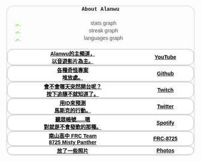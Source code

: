 <!-- don'tParseAsArticle -->
<style>
	/* basic */
	#aboutContent * {
		margin: 0px;
		outline: none;
		box-sizing: border-box;
		font-family: Arial, Helvetica, sans-serif;
		user-select: none;
	}

	#aboutContent, #glassBox {
		margin: 0px !important;
		width: calc(100*var(--mw)) !important;
    	height: calc(100*var(--mh)) !important;
		position: relative;
	}

	/* settings class */
	#aboutContent [display="bothCenter"] {
		display: flex;
		flex-direction: row;
		flex-wrap: nowrap;
		justify-content: center;
		align-items: center;
	}
	#aboutContent [material="glass"] {
		background-color: #ffffff55;
		backdrop-filter: blur(calc(0.4*var(--mw)));
		border-color: #aaaaaa55;
		border-width: 2px;
		border-style: solid;
		border-radius: 20px;
	}

	/* type class */
	#aboutContent .page {
		--margin: calc(4*var(--mw));
		margin: var(--margin) var(--margin) calc(var(--margin)*2) var(--margin);
		width: calc(100*var(--mw) - var(--margin)*2);
		height: calc(100*var(--mh) - var(--margin)*2);
		--pageInnerWidth: 100%;
		--pageInnerHeight: 100%;
	}

	#aboutContent .containBox{
		padding: calc(4*var(--mw));
		width: 100%;
		height: 100%;
		box-sizing: border-box;
	}
	#aboutContent .cardBox {
		display: flex;
		flex-direction: row;
		align-content: center;
		justify-content: flex-start;
		flex-wrap: wrap;
		align-items: center;
		gap: calc(4*var(--mw));
		width: var(--pageInnerWidth);
		height: calc(var(--pageInnerHeight)*0.6);
	}
	#aboutContent .cardBox > .card {
		--bgi: url('');
		--shadowColor: black;
		display: flex;
		flex-direction: column;
		flex-wrap: nowrap;
		align-content: center;
		justify-content: center;
		align-items: center;
		height: calc(var(--pageInnerHeight)*0.45);
		width: calc(19.8*var(--mw));
		position: relative;
		background: white;
		border-color: transparent;
		border-color: #afafaf88;
		border-width: 2px;
		border-style: solid;
		border-radius: 15px;
		box-shadow: 0px 0px 0px calc(-1*var(--mw)) white;
		transform: translateY(0px);
		transition: 0.5s;
		transition-timing-function: cubic-bezier(0.6, -0.57, 0.26, 2.12);
		overflow: hidden;
	}
	#aboutContent .cardBox > .card:hover {
		/* border-color: #afafaf88; */
		border-color: var(--shadowColor);
		box-shadow: calc(2*var(--mw)) calc(2*var(--mw)) calc(1*var(--mw)) 0px #00000088;
		transform: translateY(-10px);
		/* box-shadow: 0px 20px 5px 0px var(--shadowColor); */
	}
	#aboutContent .cardBox > .card::before {
		content: "";
		position: absolute;
		--width: calc(12*var(--mw));
		width: var(--width);
		height: var(--width);
		bottom: calc(var(--width)*-0.25);
		right: calc(var(--width)*-0.25);
		z-index: -1;
		background-image: var(--bgi);
		background-position: 0px 0px;
		background-repeat: no-repeat;
		background-size: 100%;
		transform: rotateZ(30deg) translateY(0px);
		filter: grayscale(10);
		opacity: 0.2;
		transition: 1s;
	}
	#aboutContent .cardBox > .card:hover::before {
		bottom: 50%;
		right: calc((100% - var(--width) - 4px)/2);
		transform: rotateZ(0deg) translateY(50%);
		filter: grayscale(0);
	}
	#aboutContent .cardBox > .card > h3 {
		margin: calc(1*var(--mh)) calc(2*var(--mw));
		color: black;
		text-align: center;
		font-size: calc(2.2*var(--mw));
		font-weight: bold;
	}
	#aboutContent .cardBox > .card > p {
		margin: calc(0.5*var(--mh)) calc(2*var(--mw));
		color: black;
		text-align: center;
		font-size: calc(1.2*var(--mw));
		font-weight: bold;
	}

	/* unique element */
	#aboutContent #waterDropCvs {
		position: fixed;
		top: 0px;
		left: 0px;
		z-index: 1;
	}

	#aboutContent #pageBox {
		--pageIndex: 0;
		width: 100%;
		height: 100%;
		top: calc(-100*var(--mh) * var(--pageIndex));
		left: 0px;
		transition: 0.5s;
		z-index: 2;
	}

	#aboutContent #title {
		display: flex;
		flex-direction: row;
		flex-wrap: nowrap;
		align-content: center;
		justify-content: center;
		align-items: center;
		width: var(--pageInnerWidth);
		height: calc(var(--pageInnerHeight)*0.1);
		color: var(--text-color1);
		text-shadow: calc(1*var(--mw)) calc(1*var(--mw)) calc(1*var(--mw)) #00000058;
		font-size: calc(5*var(--mw));
		font-family: 'Courier New', Courier, monospace;
		text-align: center;
	}
	
	#aboutContent .statsCardBox {
		display: flex;
		flex-direction: row;
		flex-wrap: nowrap;
		align-content: center;
		justify-content: space-around;
		align-items: center;
		padding: 2vw;
		width: var(--pageInnerWidth);
		height: calc(var(--pageInnerHeight)*0.3);
		color: var(--text-color1);
		text-shadow: calc(2*var(--mw)) calc(2*var(--mw)) calc(1*var(--mw)) #00000088;
		font-size: calc(8*var(--mw));
		font-family: 'Courier New', Courier, monospace;
		text-align: center;
    	opacity: 0.8;
	}
	#aboutContent .statsCardBox > img {
		width: auto;
		max-width: 30%;
		height: 100%;
		filter: brightness(1.2) grayscale(0);
		transition: filter 0.6s;
	}

	@media screen and (max-width: 100vh) {
		#aboutContent, 
		#aboutContent #glassBox, 
		#aboutContent .containBox, 
		#aboutContent .statsCardBox, 
		#aboutContent .cardBox {
			height: auto !important;
		}

		#aboutContent .cardBox {
			display: flex;
			flex-direction: column;
			flex-wrap: nowrap;
			align-content: center;
			align-items: center;
			margin: calc(1*var(--mw)) 0px;
			height: calc(var(--pageInnerHeight)*0.8);
		}
		#aboutContent .cardBox > .card {
			flex-direction: row-reverse;
			justify-content: center;
			align-items: center;
			align-content: center;
			flex-wrap: nowrap;
			width: 100%;
			height: calc(20*var(--mw));
		}
		#aboutContent .cardBox > .card::before {
			--width: calc(15*var(--mh));
		}
		#aboutContent .cardBox > .card > h3 {
			margin: 0px calc(4*var(--mw)) 0px calc(2*var(--mw));
			width: 30%;
			font-size: calc(6.2*var(--mw));
		}
		#aboutContent .cardBox > .card > p {
			margin: 0px calc(2*var(--mw)) 0px calc(4*var(--mw));
			width: 70%;
			font-size: calc(4.2*var(--mw));
		}

		#aboutContent #title {
			height: calc(var(--pageInnerHeight)*0.2);
		}

		#aboutContent .statsCardBox {
			flex-direction: column;
    		flex-wrap: nowrap;
			align-content: center;
			align-items: center;
		}
		#aboutContent .statsCardBox > img {
			margin: calc(1*var(--mw)) 0px;
			width: 100%;
			max-width: unset;
			height: auto;
			filter: brightness(1.5) grayscale(0);
		}
	}
	@media screen and (min-width: 200vh) and (max-width: 300vh) {
		#aboutContent #title {
			width: calc(100% - 4*var(--mw)*2);
			position: absolute;
			top: 0px;
			transform: translateY(-50%);
		}
		#aboutContent .statsCardBox {
			display: flex;
			flex-direction: column;
			flex-wrap: nowrap;
			padding: 0px;
			width: calc((100% - 4*var(--mw)*3)*0.2);
			height: calc((100% - 4*var(--mw)*2)*0.9);
			position: absolute;
			bottom: calc(4*var(--mw));
			left: calc(4*var(--mw));
		}
		#aboutContent .statsCardBox > img {
			width: 100%;
			max-width: unset;
			height: auto;
		}
		#aboutContent .cardBox{
			--gapX: 2%;
			--gapY: 10%;
			gap: var(--gapY) var(--gapX);
			width: calc((100% - 4*var(--mw)*3)*0.8);
			height: calc((100% - 4*var(--mw)*2)*0.9);
			position: absolute;
			bottom: calc(4*var(--mw));
			right: calc(4*var(--mw));
			box-sizing: border-box;
		}
		#aboutContent .cardBox > .card {
			width: calc((100% - var(--gapX)*3)/4);
			height: calc((100% - var(--gapY)*1)/2);
		}
		#aboutContent .cardBox > .card > p {
			font-size: calc(1*var(--mw));
		}
	}
	@media screen and (min-width: 300vh) {
		#aboutContent #title {
			width: calc(100% - 4*var(--mw)*2);
			position: absolute;
			top: 0px;
			transform: translateY(-50%);
		}
		#aboutContent .statsCardBox {
			display: none;
		}
		#aboutContent .cardBox{
			--gapX: 2%;
			--gapY: 10%;
			gap: var(--gapY) var(--gapX);
			width: calc(100% - 4*var(--mw)*2);
			height: calc((100% - 4*var(--mw)*2)*0.9);
			position: absolute;
			bottom: calc(4*var(--mw));
			right: calc(4*var(--mw));
			box-sizing: border-box;
		}
		#aboutContent .cardBox > .card {
			width: calc((100% - var(--gapX)*3)/4);
			height: calc((100% - var(--gapY)*1)/2);
		}
		#aboutContent .cardBox > .card > p {
			display: none;
		}
	}
</style>
<div id="aboutContent">
	<div id="glassBox" class="page" display="bothCenter" material="glass">
		<div class="containBox">
			<h1 id="title">About Alanwu</h1>
			<div class="statsCardBox">
				<img src="https://github-readme-stats.vercel.app/api?username=alanwu-9582&hide_title=false&hide_rank=false&show_icons=true&include_all_commits=true&count_private=true&disable_animations=false&theme=onedark&locale=en&hide_border=true" alt="stats graph"  />
				<img src="https://streak-stats.demolab.com?user=alanwu-9582&locale=en&mode=daily&theme=onedark&hide_border=true&border_radius=5" alt="streak graph"  />
				<img src="https://github-readme-stats.vercel.app/api/top-langs?username=alanwu-9582&locale=en&hide_title=true&layout=compact&card_width=320&langs_count=5&theme=onedark&hide_border=true" alt="languages graph"  />
			</div>
			<div class="cardBox" display="bothCenter">
				<a target="_blank" class="card hrefButton" style="--shadowColor: #ff7e7e; --bgi: url('<?=basicPath?>/image/aboutImage/logo-youtube.png');" href="https://www.youtube.com/channel/UCSc8KKDgxmsa5xwY7FjEI0w">
					<h3>YouTube</h3>
					<p contentkey="youtube-description">Alanwu的主頻道，<br>以音遊影片為主。</p>
				</a>
				<a target="_blank" class="card hrefButton" style="--shadowColor: #666666; --bgi: url('<?=basicPath?>/image/aboutImage/logo-github.png');" href="https://github.com/alanwu-9582">
					<h3>Github</h3>
					<p contentkey="github-description">各種奇怪專案<br>堆放處。</p>
				</a>
				<a target="_blank" class="card hrefButton" style="--shadowColor: #b29bff; --bgi: url('<?=basicPath?>/image/aboutImage/logo-twitch.png');" href="https://www.twitch.tv/xxooalanxdooxx">
					<h3>Twitch</h3>
					<p contentkey="twitch-description">會不會哪天突然開台呢？<br>按下追隨不就知道了。</p>
				</a>
				<a target="_blank" class="card hrefButton" style="--shadowColor: #666666; --bgi: url('<?=basicPath?>/image/aboutImage/logo-twitter.png');" href="https://twitter.com/XxAlanXDxX">
					<h3>Twitter</h3>
					<p contentkey="twitter-description">用ID來預測<br>馬斯克的行動。</p>
				</a>
				<a target="_blank" class="card hrefButton" style="--shadowColor: #9bffa0; --bgi: url('<?=basicPath?>/image/aboutImage/logo-spotify.png');" href="https://open.spotify.com/user/31gobogu4v64ofjo436gpr3nhpg4">
					<h3>Spotify</h3>
					<p contentkey="spotify-description">聽眾帳號......嗯<br>對就是不會發歌的那種。</p>
				</a>
				<a target="_blank" class="card hrefButton" style="--shadowColor: #666666; --bgi: url('<?=basicPath?>/image/aboutImage/logo-frc8725.png');" href="https://frc8725misty.blogspot.com/">
					<h3>FRC-8725</h3>
					<p contentkey="github-description">南山高中 FRC Team <br>8725 Misty Panther</p>
				</a>
				<a target="_blank" class="card hrefButton" style="--shadowColor: #fff27a; --bgi: url('<?=basicPath?>/image/aboutImage/logo-photos.png');" href="https://photos.google.com/?album=alanwu" onclick="event.preventDefault();window.open('https:\/\/youtu.be/dQw4w9WgXcQ?si=aiFtJ-IFWJuDlxDU', '_blank');">
					<h3>Photos</h3>
					<p contentkey="twitch-description">放了一些照片<br></p>
				</a>
				<!-- 再加按鈕就會被mcskin擋到 -->
			</div>
		</div>
	</div>
</div>
